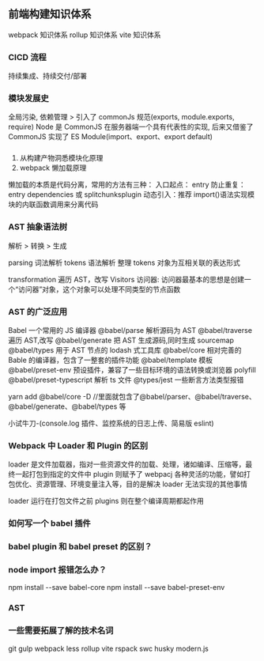 ## 前端构建知识体系

webpack 知识体系
rollup 知识体系
vite 知识体系

### CICD 流程

持续集成、持续交付/部署

### 模块发展史

全局污染, 依赖管理 > 引入了 commonJs 规范(exports, module.exports, require)
Node 是 CommonJS 在服务器端一个具有代表性的实现, 后来又借鉴了 CommonJS 实现了 ES Module(import、export、export default)

###

1. 从构建产物洞悉模块化原理
2. webpack 懒加载原理

懒加载的本质是代码分离，常用的方法有三种：
入口起点： entry
防止重复： entry dependencies 或 splitchunksplugin
动态引入：推荐 import()语法实现模块的内联函数调用来分离代码

### AST 抽象语法树

解析 > 转换 > 生成

parsing
词法解析 tokens
语法解析 整理 tokens 对象为互相关联的表达形式

transformation
遍历 AST，改写
Visitors 访问器: 访问器最基本的思想是创建一个“访问器”对象，这个对象可以处理不同类型的节点函数

### AST 的广泛应用

Babel 一个常用的 JS 编译器
@babel/parse 解析源码为 AST
@babel/traverse 遍历 AST,改写
@babel/generate 把 AST 生成源码,同时生成 sourcemap
@babel/types 用于 AST 节点的 lodash 式工具库
@babel/core 相对完善的 Bable 的编译器，包含了一整套的插件功能
@babel/template 模板
@babel/preset-env 预设插件，兼容了一些目标环境的语法转换或浏览器 polyfill
@babel/preset-typescript 解析 ts 文件
@types/jest 一些断言方法类型报错

yarn add @babel/core -D //里面就包含了@babel/parser、@babel/traverse、@babel/generate、@babel/types 等

小试牛刀-(console.log 插件、监控系统的日志上传、简易版 eslint)

### Webpack 中 Loader 和 Plugin 的区别

loader 是文件加载器，指对一些资源文件的加载、处理，诸如编译、压缩等，最终一起打包到指定的文件中
plugin 则赋予了 webpacj 各种灵活的功能，譬如打包优化、资源管理、环境变量注入等，目的是解决 loader 无法实现的其他事情

loader 运行在打包文件之前
plugins 则在整个编译周期都起作用

### 如何写一个 babel 插件

### babel plugin 和 babel preset 的区别？

### node import 报错怎么办？

npm install --save babel-core
npm install --save babel-preset-env

### AST

### 一些需要拓展了解的技术名词

git
gulp
webpack
less
rollup
vite
rspack
swc
husky
modern.js
